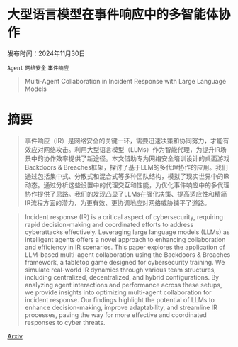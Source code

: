 # 大型语言模型在事件响应中的多智能体协作

发布时间：2024年11月30日

`Agent` `网络安全` `事件响应`

> Multi-Agent Collaboration in Incident Response with Large Language Models

# 摘要

> 事件响应（IR）是网络安全的关键一环，需要迅速决策和协同努力，才能有效应对网络攻击。利用大型语言模型（LLMs）作为智能代理，为提升IR场景中的协作效率提供了新途径。本文借助专为网络安全培训设计的桌面游戏Backdoors & Breaches框架，探讨了基于LLM的多代理协作的应用。我们通过包括集中式、分散式和混合式等多种团队结构，模拟了现实世界中的IR动态。通过分析这些设置中的代理交互和性能，为优化事件响应中的多代理协作提供了思路。我们的发现凸显了LLMs在强化决策、提高适应性和精简IR流程方面的潜力，为更有效、更协调地应对网络威胁铺平了道路。

> Incident response (IR) is a critical aspect of cybersecurity, requiring rapid decision-making and coordinated efforts to address cyberattacks effectively. Leveraging large language models (LLMs) as intelligent agents offers a novel approach to enhancing collaboration and efficiency in IR scenarios. This paper explores the application of LLM-based multi-agent collaboration using the Backdoors & Breaches framework, a tabletop game designed for cybersecurity training. We simulate real-world IR dynamics through various team structures, including centralized, decentralized, and hybrid configurations. By analyzing agent interactions and performance across these setups, we provide insights into optimizing multi-agent collaboration for incident response. Our findings highlight the potential of LLMs to enhance decision-making, improve adaptability, and streamline IR processes, paving the way for more effective and coordinated responses to cyber threats.

[Arxiv](https://arxiv.org/abs/2412.00652)
